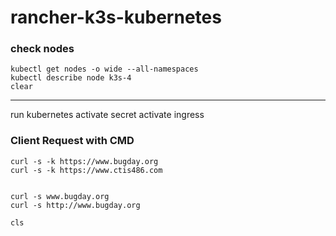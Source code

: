 # rancher-k3s-kubernetes

### check nodes
```
kubectl get nodes -o wide --all-namespaces
kubectl describe node k3s-4
clear
```

---
run kubernetes
activate secret
activate ingress

### Client Request with CMD

```
curl -s -k https://www.bugday.org
curl -s -k https://www.ctis486.com


curl -s www.bugday.org
curl -s http://www.bugday.org

cls
```